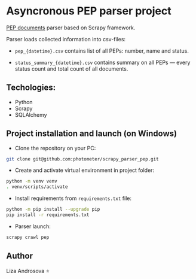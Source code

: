# Asyncronous PEP parser project

[PEP documents](https://www.peps.python.org/) parser based on Scrapy 
framework.

Parser loads collected information into csv-files:
- `pep_{datetime}.csv` contains list of all PEPs: number, name and status.

- `status_summary_{datetime}.csv` contains summary on all PEPs — every status 
count and total count of all documents.


## Techologies:
- Python
- Scrapy
- SQLAlchemy

## Project installation and launch (on Windows)
- Clone the repository on your PC:

```bash
git clone git@github.com:photometer/scrapy_parser_pep.git
```

- Create and activate virtual environment in project folder:

```bash
python -m venv venv
. venv/scripts/activate
```

- Install requirements from `requirements.txt` file:

```bash
python -m pip install --upgrade pip
pip install -r requirements.txt
```

- Parser launch:

```bash
scrapy crawl pep
```

## Author
Liza Androsova :star:
